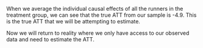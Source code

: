 When we average the individual causal effects of all the runners in the treatment group, we can see that the true ATT from our sample is -4.9. This is the true ATT that we will be attempting to estimate.

Now we will return to reality where we only have access to our observed data and need to estimate the ATT.

